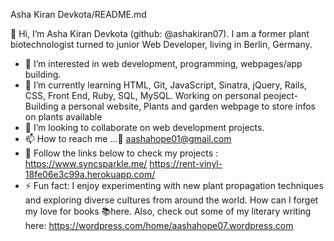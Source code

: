 Asha Kiran Devkota/README.md

👋 Hi, I’m Asha Kiran Devkota (github: @ashakiran07). I am a former plant biotechnologist turned to junior Web Developer, living in Berlin, Germany.
- 👀 I’m interested in web development, programming, webpages/app building.
- 🌱  I’m currently learning HTML, Git, JavaScript, Sinatra, jQuery, Rails, CSS, Front End, Ruby, SQL, MySQL. Working on personal peoject- Building a personal website, Plants and garden webpage to store infos on plants available
- 💞️ I’m looking to collaborate on web development projects.
- 📫 How to reach me ...📩 aashahope01@gmail.com
- 🔗 Follow the links below to check my projects :
     https://www.syncsparkle.me/
     https://rent-vinyl-18fe06e3c99a.herokuapp.com/
- ⚡ Fun fact: I enjoy experimenting with new plant propagation techniques and exploring diverse cultures from around the world. 
              How can I forget my love for books 📚here. Also, check out some of my literary writing here: https://wordpress.com/home/aashahope07.wordpress.com
